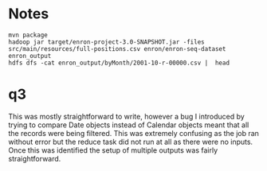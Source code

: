 # Notes

```
mvn package
hadoop jar target/enron-project-3.0-SNAPSHOT.jar -files src/main/resources/full-positions.csv enron/enron-seq-dataset enron_output
hdfs dfs -cat enron_output/byMonth/2001-10-r-00000.csv |  head
```

# q3

This was mostly straightforward to write, however a bug I introduced by trying to compare Date objects instead of Calendar objects meant that all the records were being filtered. This was extremely confusing as the job ran without error but the reduce task did not run at all as there were no inputs. Once this was identified the setup of multiple outputs was fairly straightforward.
